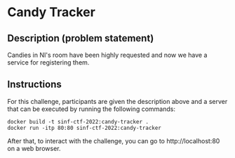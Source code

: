 # Candy Tracker

## Description (problem statement)

Candies in NI's room have been highly requested and now we have a service for registering them.

## Instructions

For this challenge, participants are given the description above and a server that can be executed by running the following commands:

```shell
docker build -t sinf-ctf-2022:candy-tracker .
docker run -itp 80:80 sinf-ctf-2022:candy-tracker
```

After that, to interact with the challenge, you can go to http://localhost:80 on a web browser.
